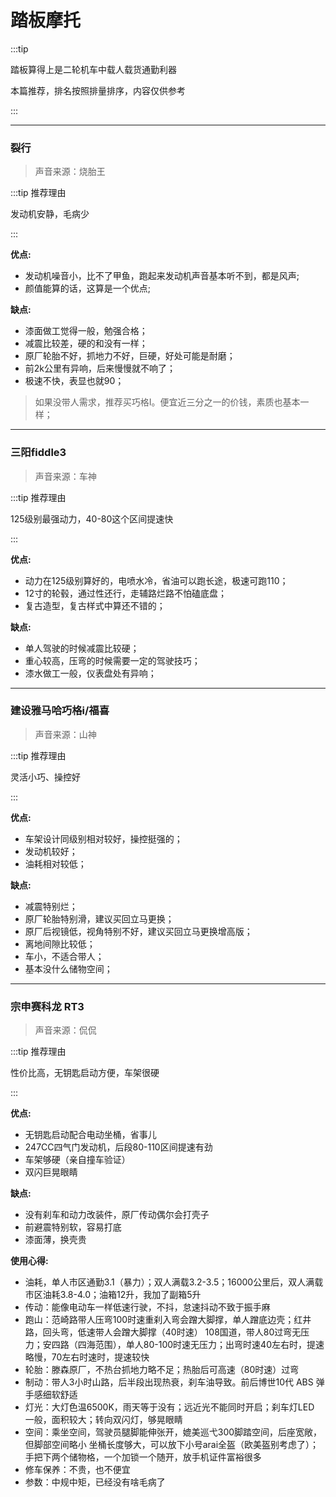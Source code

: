# 踏板摩托

:::tip

踏板算得上是二轮机车中载人载货通勤利器

本篇推荐，排名按照排量排序，内容仅供参考

:::

---

### 裂行

> 声音来源：烧胎王

:::tip 推荐理由

发动机安静，毛病少

:::

**优点:**
- 发动机噪音小，比不了甲鱼，跑起来发动机声音基本听不到，都是风声;
- 颜值能算的话，这算是一个优点;

**缺点:**
- 漆面做工觉得一般，勉强合格；
- 减震比较差，硬的和没有一样；
- 原厂轮胎不好，抓地力不好，巨硬，好处可能是耐磨；
- 前2k公里有异响，后来慢慢就不响了；
- 极速不快，表显也就90；

> 如果没带人需求，推荐买巧格I。便宜近三分之一的价钱，素质也基本一样；

---

### 三阳fiddle3

> 声音来源：车神

:::tip 推荐理由

125级别最强动力，40-80这个区间提速快

:::

**优点:**
- 动力在125级别算好的，电喷水冷，省油可以跑长途，极速可跑110；
- 12寸的轮毂，通过性还行，走辅路烂路不怕磕底盘；
- 复古造型，复古样式中算还不错的；

**缺点:**
- 单人驾驶的时候减震比较硬；
- 重心较高，压弯的时候需要一定的驾驶技巧；
- 漆水做工一般，仪表盘处有异响；

---

### 建设雅马哈巧格i/福喜

> 声音来源：山神

:::tip 推荐理由

灵活小巧、操控好

:::

**优点:**
- 车架设计同级别相对较好，操控挺强的；
- 发动机较好；
- 油耗相对较低；

**缺点:**
- 减震特别烂；
- 原厂轮胎特别滑，建议买回立马更换；
- 原厂后视镜低，视角特别不好，建议买回立马更换增高版；
- 离地间隙比较低；
- 车小，不适合带人；
- 基本没什么储物空间；

---

### 宗申赛科龙 RT3

> 声音来源：侃侃

:::tip 推荐理由

性价比高，无钥匙启动方便，车架很硬

:::

**优点:**

- 无钥匙启动配合电动坐桶，省事儿
- 247CC四气门发动机，后段80-110区间提速有劲
- 车架够硬（亲自撞车验证）
- 双闪巨晃眼睛

**缺点:**

- 没有刹车和动力改装件，原厂传动偶尔会打壳子
- 前避震特别软，容易打底
- 漆面薄，换壳贵

**使用心得:**

- 油耗，单人市区通勤3.1（暴力）；双人满载3.2-3.5；16000公里后，双人满载市区油耗3.8-4.0；油箱12升，我加了副箱5升
- 传动：能像电动车一样低速行驶，不抖，怠速抖动不致于振手麻
- 跑山：范崎路带人压弯100时速重刹入弯会蹭大脚撑，单人蹭底边壳；红井路，回头弯，低速带人会蹭大脚撑（40时速）
108国道，带人80过弯无压力；安四路（四海范围），单人80-100时速无压力；出弯时速40左右时，提速略慢，70左右时速时，提速较快
- 轮胎：滕森原厂，不热台抓地力略不足；热胎后可高速（80时速）过弯
- 制动：带人3小时山路，后半段出现热衰，刹车油导致。前后博世10代 ABS 弹手感细软舒适
- 灯光：大灯色温6500K，雨天等于没有；远近光不能同时开启；刹车灯LED 一般，面积较大；转向双闪灯，够晃眼睛
- 空间：乘坐空间，驾驶员腿脚能伸张开，媲美巡弋300脚踏空间，后座宽敞，但脚部空间略小
坐桶长度够大，可以放下小号arai全盔（欧美盔别考虑了）；
手把下两个储物格，一个加锁一个随开，放手机证件富裕很多
- 修车保养：不贵，也不便宜
- 参数：中规中矩，已经没有啥毛病了